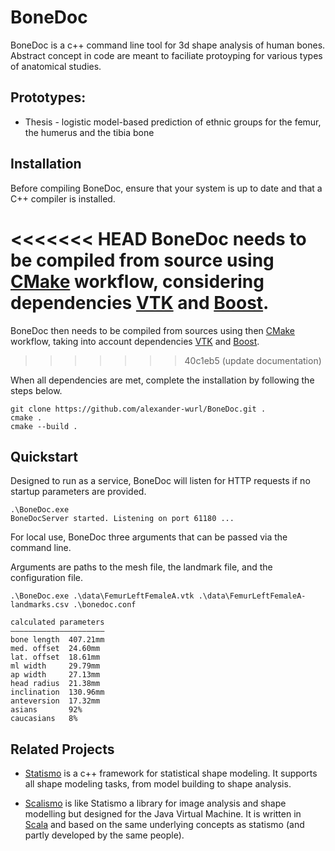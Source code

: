 # BoneDoc

BoneDoc is a c++ command line tool for 3d shape analysis of human bones. Abstract concept in code are meant to faciliate protoyping for various types of anatomical studies.

## Prototypes:

* Thesis - logistic model-based prediction of ethnic groups for the femur, the humerus and the tibia bone

## Installation

Before compiling BoneDoc, ensure that your system is up to date and that a C++ compiler is installed.

<<<<<<< HEAD
BoneDoc needs to be compiled from source using [CMake](https://cmake.org/) workflow, considering dependencies [VTK](http://www.vtk.org) and [Boost](http://www.boost.org).
=======
BoneDoc then needs to be compiled from sources using then [CMake](https://cmake.org/) workflow, taking into account dependencies [VTK](http://www.vtk.org) and [Boost](http://www.boost.org).
>>>>>>> 40c1eb5 (update documentation)

When all dependencies are met, complete the installation by following the steps below.

```
git clone https://github.com/alexander-wurl/BoneDoc.git .
cmake .
cmake --build .
```

## Quickstart

Designed to run as a service, BoneDoc will listen for HTTP requests if no startup parameters are provided.

```
.\BoneDoc.exe
BoneDocServer started. Listening on port 61180 ...
```

For local use, BoneDoc three arguments that can be passed via the command line.

Arguments are paths to the mesh file, the landmark file, and the configuration file.

```
.\BoneDoc.exe .\data\FemurLeftFemaleA.vtk .\data\FemurLeftFemaleA-landmarks.csv .\bonedoc.conf

calculated parameters
—————————————————————
bone length  407.21mm
med. offset  24.60mm
lat. offset  18.61mm
ml width     29.79mm
ap width     27.13mm
head radius  21.38mm
inclination  130.96mm
anteversion  17.32mm
asians       92%
caucasians   8%
```

## Related Projects

* [Statismo](https://github.com/statismo/statismo) is a c++ framework for statistical shape modeling. It supports all shape modeling tasks, from model building to shape analysis.

* [Scalismo](http://github.com/unibas-gravis/scalismo) is like Statismo a library for image analysis and shape modelling but designed for the Java Virtual Machine. It is written in [Scala](http://www.scala-lang.org/) and based on the same underlying concepts as statismo (and partly developed by the same people).

